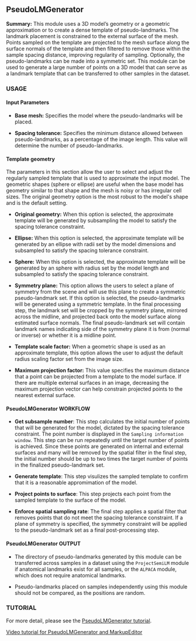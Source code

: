 ## PseudoLMGenerator
**Summary:** This module uses a 3D model’s geometry or a geometric approximation or to create a dense template of pseudo-landmarks. The landmark placement is constrained to the external surface of the mesh. Points sampled on the template are projected to the mesh surface along the surface normals of the template and then filtered to remove those within the sample spacing distance, improving regularity of sampling. Optionally, the pseudo-landmarks can be made into a symmetric set. This module can be used to generate a large number of points on a 3D model that can serve as a landmark template that can be transferred to other samples in the dataset.

### USAGE

#### Input Parameters
* __Base mesh:__ Specifies the model where the pseudo-landmarks will be placed.

* __Spacing tolerance:__ Specifies the minimum distance allowed between pseudo-landmarks, as a percentage of the image length. This value will determine the number of pseudo-landmarks.

#### Template geometry
The parameters in this section allow the user to select and adjust the regularly sampled template that is used to approximate the input model. The geometric shapes (sphere or ellipse) are useful when the base model has geometry similar to that shape and the mesh is noisy or has irregular cell sizes. The original geometry option is the most robust to the model's shape and is the default setting.

* __Original geometry:__ When this option is selected, the approximate template will be generated by subsampling the model to satisfy the spacing tolerance constraint.

* __Ellipse:__ When this option is selected, the approximate template will be generated by an ellipse with radii set by the model dimensions and subsampled to satisfy the spacing tolerance constraint.

* __Sphere:__ When this option is selected, the approximate template will be generated by an sphere with radius set by the model length and subsampled to satisfy the spacing tolerance constraint.

* __Symmetry plane:__ This option allows the users to select a plane of symmetry from the scene and will use this plane to create a symmetric pseudo-landmark set. If this option is selected, the pseudo-landmarks will be generated using a symmetric template. In the final processing step, the landmark set will be cropped by the symmetry plane, mirrored across the midline, and projected back onto the model surface along estimated surface normals. The final pseudo-landmark set will contain landmark names indicating side of the symmetry plane it is from (normal or inverse) or whether it is a midline point.

* __Template scale factor:__ When a geometric shape is used as an approximate template, this option allows the user to adjust the default radius scaling factor set from the image size.

* __Maximum projection factor:__ This value specifies the maximum distance that a point can be projected from a template to the model surface. If there are multiple external surfaces in an image, decreasing the maximum projection vector can help constrain projected points to the nearest external surface.

#### PseudoLMGenerator WORKFLOW
* __Get subsample number__: This step calculates the initial number of points that will be generated for the model, dictated by the spacing tolerance constraint. The point number is displayed in the `Sampling information window`. This step can be run repeatedly until the target number of points is achieved. Since these points are generated on internal and external surfaces and many will be removed by the spatial filter in the final step, the initial number should be up to two times the target number of points in the finalized pseudo-landmark set.
* __Generate template__: This step visulizes the sampled template to confirm that it is a reasonable appromimation of the model.

* __Project points to surface__: This step projects each point from the sampled template to the surface of the model.

* __Enforce spatial sampling rate__: The final step applies a spatial filter that removes points that do not meet the spacing tolerance constraint. If a plane of symmetry is specified, the symmetry constraint will be applied to the pseudo-landmark set as a final post-processing step.

#### PseudoLMGenerator OUTPUT
* The directory of pseudo-landmarks generated by this module can be transferred across samples in a dataset using the `ProjectSemiLM` module if anatomical landmarks exist for all samples, or the `ALPACA` module, which does not require anatomical landmarks.

* Pseudo-landmarks placed on samples independently using this module should not be compared, as the positions are random.

### TUTORIAL
For more detail, please see the [PseudoLMGenerator tutorial](https://github.com/SlicerMorph/Tutorials/tree/main/PseudoLMGenerator).

[Video tutorial for PseudoLMGenerator and MarkupEditor](https://www.youtube.com/watch?v=yvI65oyxYpA)




